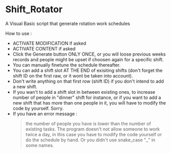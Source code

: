 # Shift_Rotator
 A Visual Basic script that generate rotation work schedules 


How to use : 

- ACTIVATE MODIFICATION if asked
- ACTIVATE CONTENT if asked
- Click the Generate button ONLY ONCE, or you will loose previous weeks records and people might be upset if choosen again for a specific shift.
- You can manually finetune the schedule thereafter.  
- You can add a shift slot AT THE END of exisiting shifts (don't forget the shift ID on the first raw, or it wont be taken into account).
- Don't write anything on that first row (shift ID) if you don't intend to add a new shift.
- If you wan't to add a shift slot in between existing ones, to increase number of people in "dinner" shift for instance, or if you want to add a new shift that has more than one people in it, you will have to modify the code by yourself. Sorry. 
- If you have an error message : 
  > the number of people you have is lower than the number of existing tasks. The program doesn't not allow someone to work twice a day, in this case you have to modify the code yourself or do the schedule by hand. 
  > Or you didn't use snake_case "_" in some names.
